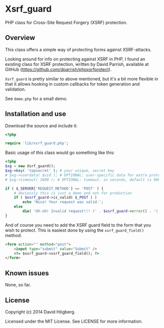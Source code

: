 Xsrf_guard
==========

PHP class for Cross-Site Request Forgery (XSRF) protection.

## Overview

This class offers a simple way of protecting forms against XSRF-attacks.

Looking around for info on protecting against XSRF in PHP, I found an
existing class for XSRF protection, written by David Parrish, available at
GitHub (https://github.com/dparrish/phpxsrfprotect).

`Xsrf_guard` is pretty similar to above mentioned, but it's a bit more flexible
in that it allows hooking in custom callbacks for token generation and
validation.

See `demo.php` for a small demo.

## Installation and use

Download the source and include it:

```php
<?php

require 'lib/xsrf_guard.php';
```

Basic usage of this class would go something like this:

```php
<?php
$xg = new Xsrf_guard();
$xg->key( 'topsecret' ); # your unique, secret key
# $xg->userdata( $uid ); # OPTIONAL: user-specific data for extra protection
# $xg->timeout( 3600 ); # OPTIONAL: timeout. in seconds, default is 900.

if ( $_SERVER['REQUEST_METHOD'] == 'POST' ) {
	# obviously this is just a demo and not for production 
	if ( $xsrf_guard->is_valid( $_POST ) )
		echo 'Nice! Your request was valid.';
	else
		die( 'Uh-oh! Invalid request!!! (' . $xsrf_guard->error() . ')' );
}
```

And of course you need to add the XSRF guard field to the form that you wish
to protect. This is easiest done by using the `xsrf_guard_field()` method:

```html
<form action="" method="post">
	<input type="submit" value="Submit" />
	<?= $xsrf_guard->xsrf_guard_field(); ?>
</form>
```

## Known issues

None, so far.

## License

Copyright (c) 2014 David Högberg.

Licensed under the MIT License. See LICENSE for more information.
